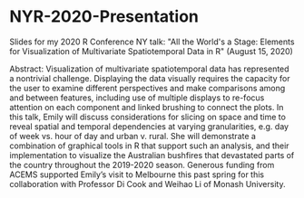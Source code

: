 # NYR-2020-Presentation

Slides for my 2020 R Conference NY talk: "All the World's a Stage: Elements for Visualization of Multivariate Spatiotemporal Data in R" (August 15, 2020)

Abstract: Visualization of multivariate spatiotemporal data has represented a nontrivial challenge. Displaying the data visually requires the capacity for the user to examine different perspectives and make comparisons among and between features, including use of multiple displays to re-focus attention on each component and linked brushing to connect the plots. In this talk, Emily will discuss considerations for slicing on space and time to reveal spatial and temporal dependencies at varying granularities, e.g. day of week vs. hour of day and urban v. rural. She will demonstrate a combination of graphical tools in R that support such an analysis, and their implementation to visualize the Australian bushfires that devastated parts of the country throughout the 2019-2020 season. Generous funding from ACEMS supported Emily’s visit to Melbourne this past spring for this collaboration with Professor Di Cook and Weihao Li of Monash University.
